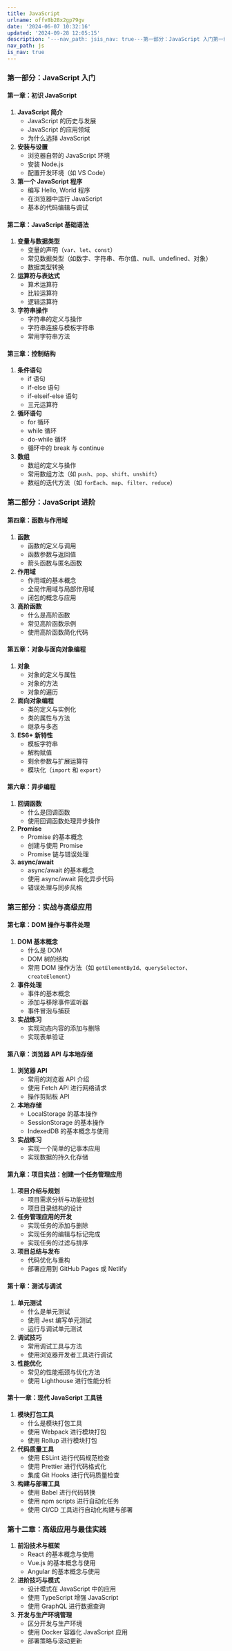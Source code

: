 ```yaml
---
title: JavaScript
urlname: offv8b28x2gp79gv
date: '2024-06-07 10:32:16'
updated: '2024-09-28 12:05:15'
description: '---nav_path: jsis_nav: true---第一部分：JavaScript 入门第一章：初识 JavaScript JavaScript 简介 JavaScript 的历史与发展JavaScript 的应用领域为什么选择 JavaScript 安装与设置 浏览器自带的 Java...'
nav_path: js
is_nav: true
---
```

### 第一部分：JavaScript 入门


#### 第一章：初识 JavaScript


1.  **JavaScript 简介** 
    - JavaScript 的历史与发展
    - JavaScript 的应用领域
    - 为什么选择 JavaScript
2.  **安装与设置** 
    - 浏览器自带的 JavaScript 环境
    - 安装 Node.js
    - 配置开发环境（如 VS Code）
3.  **第一个 JavaScript 程序** 
    - 编写 Hello, World 程序
    - 在浏览器中运行 JavaScript
    - 基本的代码编辑与调试



#### 第二章：JavaScript 基础语法


1.  **变量与数据类型** 
    - 变量的声明（`var`、`let`、`const`）
    - 常见数据类型（如数字、字符串、布尔值、null、undefined、对象）
    - 数据类型转换
2.  **运算符与表达式** 
    - 算术运算符
    - 比较运算符
    - 逻辑运算符
3.  **字符串操作** 
    - 字符串的定义与操作
    - 字符串连接与模板字符串
    - 常用字符串方法



#### 第三章：控制结构


1.  **条件语句** 
    - if 语句
    - if-else 语句
    - if-elseif-else 语句
    - 三元运算符
2.  **循环语句** 
    - for 循环
    - while 循环
    - do-while 循环
    - 循环中的 break 与 continue
3.  **数组** 
    - 数组的定义与操作
    - 常用数组方法（如 `push`、`pop`、`shift`、`unshift`）
    - 数组的迭代方法（如 `forEach`、`map`、`filter`、`reduce`）



### 第二部分：JavaScript 进阶


#### 第四章：函数与作用域


1.  **函数** 
    - 函数的定义与调用
    - 函数参数与返回值
    - 箭头函数与匿名函数
2.  **作用域** 
    - 作用域的基本概念
    - 全局作用域与局部作用域
    - 闭包的概念与应用
3.  **高阶函数** 
    - 什么是高阶函数
    - 常见高阶函数示例
    - 使用高阶函数简化代码



#### 第五章：对象与面向对象编程


1.  **对象** 
    - 对象的定义与属性
    - 对象的方法
    - 对象的遍历
2.  **面向对象编程** 
    - 类的定义与实例化
    - 类的属性与方法
    - 继承与多态
3.  **ES6+ 新特性** 
    - 模板字符串
    - 解构赋值
    - 剩余参数与扩展运算符
    - 模块化（`import` 和 `export`）



#### 第六章：异步编程


1.  **回调函数** 
    - 什么是回调函数
    - 使用回调函数处理异步操作
2.  **Promise** 
    - Promise 的基本概念
    - 创建与使用 Promise
    - Promise 链与错误处理
3.  **async/await** 
    - async/await 的基本概念
    - 使用 async/await 简化异步代码
    - 错误处理与同步风格



### 第三部分：实战与高级应用


#### 第七章：DOM 操作与事件处理


1.  **DOM 基本概念** 
    - 什么是 DOM
    - DOM 树的结构
    - 常用 DOM 操作方法（如 `getElementById`、`querySelector`、`createElement`）
2.  **事件处理** 
    - 事件的基本概念
    - 添加与移除事件监听器
    - 事件冒泡与捕获
3.  **实战练习** 
    - 实现动态内容的添加与删除
    - 实现表单验证



#### 第八章：浏览器 API 与本地存储


1.  **浏览器 API** 
    - 常用的浏览器 API 介绍
    - 使用 Fetch API 进行网络请求
    - 操作剪贴板 API
2.  **本地存储** 
    - LocalStorage 的基本操作
    - SessionStorage 的基本操作
    - IndexedDB 的基本概念与使用
3.  **实战练习** 
    - 实现一个简单的记事本应用
    - 实现数据的持久化存储



#### 第九章：项目实战：创建一个任务管理应用


1.  **项目介绍与规划** 
    - 项目需求分析与功能规划
    - 项目目录结构的设计
2.  **任务管理应用的开发** 
    - 实现任务的添加与删除
    - 实现任务的编辑与标记完成
    - 实现任务的过滤与排序
3.  **项目总结与发布** 
    - 代码优化与重构
    - 部署应用到 GitHub Pages 或 Netlify



#### 第十章：测试与调试


1.  **单元测试** 
    - 什么是单元测试
    - 使用 Jest 编写单元测试
    - 运行与调试单元测试
2.  **调试技巧** 
    - 常用调试工具与方法
    - 使用浏览器开发者工具进行调试
3.  **性能优化** 
    - 常见的性能瓶颈与优化方法
    - 使用 Lighthouse 进行性能分析



#### 第十一章：现代 JavaScript 工具链


1.  **模块打包工具** 
    - 什么是模块打包工具
    - 使用 Webpack 进行模块打包
    - 使用 Rollup 进行模块打包
2.  **代码质量工具** 
    - 使用 ESLint 进行代码规范检查
    - 使用 Prettier 进行代码格式化
    - 集成 Git Hooks 进行代码质量检查
3.  **构建与部署工具** 
    - 使用 Babel 进行代码转换
    - 使用 npm scripts 进行自动化任务
    - 使用 CI/CD 工具进行自动化构建与部署



### 第十二章：高级应用与最佳实践


1.  **前沿技术与框架** 
    - React 的基本概念与使用
    - Vue.js 的基本概念与使用
    - Angular 的基本概念与使用
2.  **进阶技巧与模式** 
    - 设计模式在 JavaScript 中的应用
    - 使用 TypeScript 增强 JavaScript
    - 使用 GraphQL 进行数据查询
3.  **开发与生产环境管理** 
    - 区分开发与生产环境
    - 使用 Docker 容器化 JavaScript 应用
    - 部署策略与滚动更新




